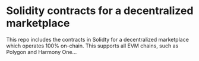 # Solidity contracts for a decentralized marketplace

This repo includes the contracts in Solidty for a decentralized marketplace which operates 100% on-chain. This supports all EVM chains, such as Polygon and Harmony One...
